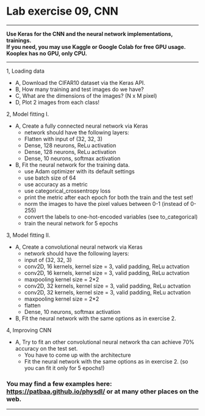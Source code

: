 # Lab exercise 09, CNN
---
**Use Keras for the CNN and the neural network implementations, trainings.   
If you need, you may use Kaggle or Google Colab for free GPU usage.   
Kooplex has no GPU, only CPU.**

---



1, Loading data
* A, Download the CIFAR10 dataset via the Keras API.
* B, How many training and test images do we have?
* C, What are the dimensions of the images? (N x M pixel)
* D, Plot 2 images from each class!

2, Model fitting I.
* A, Create a fully connected neural network via Keras
    - network should have the following layers:
     - Flatten with input of (32, 32, 3)
     - Dense, 128 neurons, ReLu activation
     - Dense, 128 neurons, ReLu activation
     - Dense, 10 neurons, softmax activation
* B, Fit the neural network for the training data.
    - use Adam optimizer with its default settings
    - use batch size of 64
    - use accuracy as a metric
    - use categorical_crossentropy loss
    - print the metric after each epoch for both the train and the test set!
    - norm the images to have the pixel values between 0-1 (instead of 0-255)
    - convert the labels to one-hot-encoded variables (see to_categorical)
    - train the neural network for 5 epochs


3, Model fitting II.
* A, Create a convolutional neural network via Keras
    - network should have the following layers:
     - input of (32, 32, 3)
     - conv2D, 16 kernels, kernel size = 3, valid padding, ReLu actvation
     - conv2D, 16 kernels, kernel size = 3, valid padding, ReLu actvation
     - maxpooling kernel size = 2*2
     - conv2D, 32 kernels, kernel size = 3, valid padding, ReLu actvation
     - conv2D, 32 kernels, kernel size = 3, valid padding, ReLu actvation
     - maxpooling kernel size = 2*2
     - flatten
     - Dense, 10 neurons, softmax activation
* B, Fit the neural network with the same options as in exercise 2.

4, Improving CNN
* A, Try to fit an other convolutional neural network tha can achieve 70% accuracy on the test set.
  - You have to come up with the architecture
  - Fit the neural network with the same options as in exercise 2. (so you can fit it only for 5 epochs!)



### You may find a few examples here: https://patbaa.github.io/physdl/ or at many other places on the web.

---

